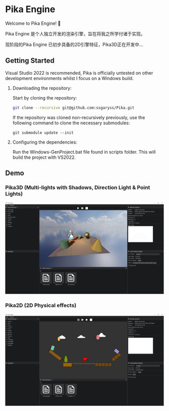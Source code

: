 # Pika Engine
Welcome to Pika Engine! 🎉

Pika Engine 是个人独立开发的渲染引擎，旨在将我之所学付诸于实现。

现阶段的Pika Engine 已初步具备的2D引擎特征，Pika3D正在开发中...
## Getting Started
Visual Studio 2022 is recommended, Pika is officially untested on other development environments whilst I focus on a Windows build.

1. Downloading the repository:
   
   Start by cloning the repository:
   ```bash
   git clone --recursive git@github.com:ssgaryss/Pika.git
   ```
   
   If the repository was cloned non-recursively previously, use the following command to clone the necessary submodules:
   ```
   git submodule update --init
   ```

3. Configuring the dependencies:
   
   Run the Windows-GenProject.bat file found in scripts folder. This will build the project with VS2022.
## Demo
### Pika3D (Multi-lights with Shadows, Direction Light & Point Lights)
![Shadow map.](examples/Demo3D_Shadows.png)
### Pika2D (2D Physical effects)
![2D Physical effects.](examples/Demo2D_Physics2D.png)
   
